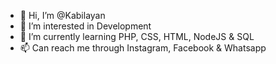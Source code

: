 - 👋 Hi, I’m @Kabilayan
- 👀 I’m interested in Development
- 🌱 I’m currently learning PHP, CSS, HTML, NodeJS & SQL
- 📫 Can reach me through Instagram, Facebook & Whatsapp

<!---
Kabilayan/Kabilayan is a ✨ special ✨ repository because its `README.md` (this file) appears on your GitHub profile.
You can click the Preview link to take a look at your changes.
--->
